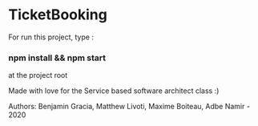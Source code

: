 # TicketBooking
For run this project, type :
### npm install && npm start 
at the project root

Made with love for the Service based software architect class :)

Authors: Benjamin Gracia, Matthew Livoti, Maxime Boiteau, Adbe Namir - 2020

